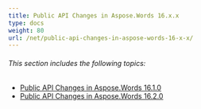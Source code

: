 ```yaml
---
title: Public API Changes in Aspose.Words 16.x.x
type: docs
weight: 80
url: /net/public-api-changes-in-aspose-words-16-x-x/
---
```


###### This section includes the following topics: 

- [Public API Changes in Aspose.Words 16.1.0](/words/net/public-api-changes-in-aspose-words-16-1-0/)
- [Public API Changes in Aspose.Words 16.2.0](/words/net/public-api-changes-in-aspose-words-16-2-0/)
